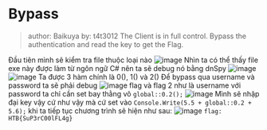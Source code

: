 # Bypass
>author: Baikuya
>by: t4t3012
>The Client is in full control. Bypass the authentication and read the key to get the Flag.

Đầu tiên mình sẽ kiểm tra file thuộc loại nào
![image](https://hackmd.io/_uploads/ByMpYTzP0.png)
Nhìn ta có thể thấy file exe này được làm từ ngôn ngữ C#
nên ta sẽ debug nó bằng dnSpy
![image](https://hackmd.io/_uploads/HkAHcaGDR.png)
![image](https://hackmd.io/_uploads/ByyvqazwC.png)
Ta được 3 hàm chính là 0(), 1() và 2()
Để bypass qua username và password ta sẽ phải debug
![image](https://hackmd.io/_uploads/Sytyspzw0.png)
flag và flag 2 như là username với password
ta chỉ cần set bay thằng vô `global::0.2();`
![image](https://hackmd.io/_uploads/Hk4VspzvA.png)
Mình sẽ nhập đại key vậy
cứ như vậy mà cứ set vào `Console.Write(5.5 + global::0.2 + 5.6);`
khi ta tiếp tục chương trình sẽ hiện như sau:
![image](https://hackmd.io/_uploads/SkaispGwR.png)
`flag: HTB{SuP3rC00lFL4g}`